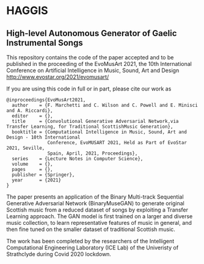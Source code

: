 # HAGGIS
## High-level Autonomous Generator of Gaelic Instrumental Songs

This repository contains the code of the paper accepted and to be published in the proceeding of the EvoMusArt 2021, the 10th International Conference on Artificial Intelligence in Music, Sound, Art and Design http://www.evostar.org/2021/evomusart/

If you are using this code in full or in part, please cite our work as

```
@inproceedings{EvoMusArt2021,
  author    = {F. Marchetti and C. Wilson and C. Powell and E. Minisci and A. Riccardi},
  editor    = {},
  title     = {Convolutional Generative Adversarial Network,via Transfer Learning, for Traditional ScottishMusic Generation},
  booktitle = {Computational Intelligence in Music, Sound, Art and Design - 10th International
               Conference, EvoMUSART 2021, Held as Part of EvoStar 2021, Seville,
               Spain, April, 2021, Proceedings},
  series    = {Lecture Notes in Computer Science},
  volume    = {},
  pages     = {},
  publisher = {Springer},
  year      = {2021}
}
```

The paper presents an application of the Binary Multi-track Sequential Generative Adversarial Network (BinaryMuseGAN) to generate original Scottish music from a reduced dataset of songs by exploiting a Transfer Learning approach. The GAN model is first trained on a larger and diverse music collection, to learn representative features of music in general, and then fine tuned on the smaller dataset of traditional Scottish music.

The work has been completed by the researchers of the Intelligent Computational Engineering Laboratory (ICE Lab) of the Univeristy of Strathclyde during Covid 2020 lockdown.
